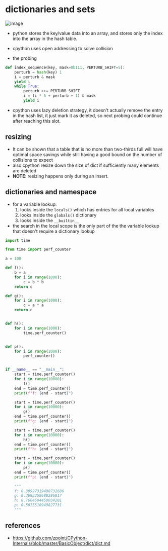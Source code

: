 # dictionaries and sets
![image](https://user-images.githubusercontent.com/35479537/219371828-82d0879b-0fab-40ea-aaff-3096ff31f0b7.png)
* python stores the key/value data into an array, and stores only the index into the array in the hash table.
* cpython uses open addressing to solve collision

* the probing
```python
def index_sequence(key, mask=0b111, PERTURB_SHIFT=5):
    perturb = hash(key) 1
    i = perturb & mask
    yield i
    while True:
        perturb >>= PERTURB_SHIFT
        i = (i * 5 + perturb + 1) & mask
        yield i
```

* cpython uses lazy deletion strategy, it doesn't actually remove the entry in the hash list, it just mark it as deleted, so next probing could continue after reaching this slot.

## resizing
*  It can be shown that a table that is no more than two-thirds full will have optimal space savings while still having a good bound on the number of collisions to expect
*  also cpython resize down the size of dict if sufficiently many elements are deleted
*  **NOTE**: resizing happens only during an insert.



## dictionaries and namespace
* for a variable lookup:
    1. looks inside the `locals()` which has entries for all local variables
    2. looks inside the `globals()` dictionary
    3. looks inside the `__builtin__`
* the search in the local scope is the only part of the the variable lookup that doesn't require a dictionary lookup

```python
import time

from time import perf_counter

a = 100

def f():
    b = a
    for i in range(1000):
        c = b * b
    return c

def g():
    for i in range(1000):
        c = a * a
    return c


def h():
    for i in range(1000):
        time.perf_counter()


def p():
    for i in range(1000):
        perf_counter()


if __name__ == "__main__":
    start = time.perf_counter()
    for i in range(10000):
        f()
    end = time.perf_counter()
    print(f"f: {end - start}")

    start = time.perf_counter()
    for i in range(10000):
        g()
    end = time.perf_counter()
    print(f"g: {end - start}")

    start = time.perf_counter()
    for i in range(10000):
        h()
    end = time.perf_counter()
    print(f"h: {end - start}")

    start = time.perf_counter()
    for i in range(10000):
        p()
    end = time.perf_counter()
    print(f"p: {end - start}")

    """
    f: 0.30927319498732686
    g: 0.3693258680286817
    h: 0.7664594450034201
    p: 0.5075510949827731
    """
```

## references
* https://github.com/zpoint/CPython-Internals/blob/master/BasicObject/dict/dict.md
